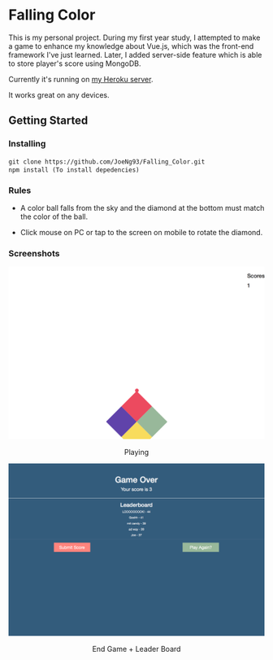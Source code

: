 # Falling Color

This is my personal project. During my first year study, I attempted to make a game to enhance my knowledge about Vue.js, which was the front-end framework I've just learned. Later, I added server-side feature which is able to store player's score using MongoDB.

Currently it's running on [my Heroku server](http://falling-color.herokuapp.com).

It works great on any devices.


## Getting Started

### Installing
```
git clone https://github.com/JoeNg93/Falling_Color.git
npm install (To install depedencies)
```

### Rules
- A color ball falls from the sky and the diamond at the bottom must match the color of the ball.

- Click mouse on PC or tap to the screen on mobile to rotate the diamond.

### Screenshots
![Playing](./screenshots/Playing.png)
<p align="center">Playing</p>


![End Game + Leader Board](./screenshots/End_Game.png)
<p align="center">End Game + Leader Board</p>